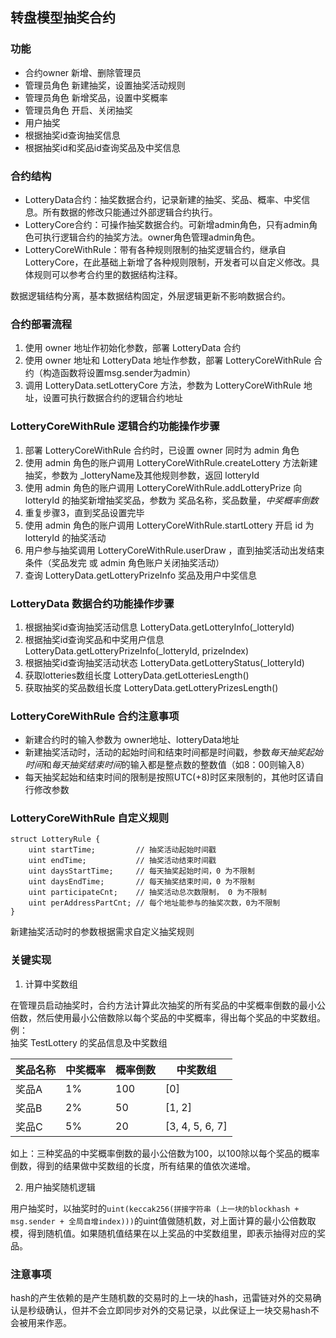 ## 转盘模型抽奖合约

### 功能

- 合约owner 新增、删除管理员
- 管理员角色 新建抽奖，设置抽奖活动规则
- 管理员角色 新增奖品，设置中奖概率
- 管理员角色 开启、关闭抽奖
- 用户抽奖
- 根据抽奖id查询抽奖信息
- 根据抽奖id和奖品id查询奖品及中奖信息

### 合约结构

- LotteryData合约：抽奖数据合约，记录新建的抽奖、奖品、概率、中奖信息。所有数据的修改只能通过外部逻辑合约执行。
- LotteryCore合约：可操作抽奖数据合约。可新增admin角色，只有admin角色可执行逻辑合约的抽奖方法。owner角色管理admin角色。
- LotteryCoreWithRule：带有各种规则限制的抽奖逻辑合约，继承自LotteryCore，在此基础上新增了各种规则限制，开发者可以自定义修改。具体规则可以参考合约里的数据结构注释。

数据逻辑结构分离，基本数据结构固定，外层逻辑更新不影响数据合约。

### 合约部署流程

1. 使用 owner 地址作初始化参数，部署 LotteryData 合约
2. 使用 owner 地址和 LotteryData 地址作参数，部署 LotteryCoreWithRule 合约（构造函数将设置msg.sender为admin）
3. 调用 LotteryData.setLotteryCore 方法，参数为 LotteryCoreWithRule 地址，设置可执行数据合约的逻辑合约地址

### LotteryCoreWithRule 逻辑合约功能操作步骤

1. 部署 LotteryCoreWithRule 合约时，已设置 owner 同时为 admin 角色
2. 使用 admin 角色的账户调用 LotteryCoreWithRule.createLottery 方法新建抽奖，参数为 _lotteryName及其他规则参数，返回 lotteryId
3. 使用 admin 角色的账户调用 LotteryCoreWithRule.addLotteryPrize 向 lotteryId 的抽奖新增抽奖奖品，参数为 奖品名称，奖品数量，*中奖概率倒数*
4. 重复步骤3，直到奖品设置完毕
5. 使用 admin 角色的账户调用 LotteryCoreWithRule.startLottery 开启 id 为 lotteryId 的抽奖活动
6. 用户参与抽奖调用 LotteryCoreWithRule.userDraw ，直到抽奖活动出发结束条件（奖品发完 或 admin 角色账户关闭抽奖活动）
7. 查询 LotteryData.getLotteryPrizeInfo 奖品及用户中奖信息

### LotteryData 数据合约功能操作步骤

1. 根据抽奖id查询抽奖活动信息 LotteryData.getLotteryInfo(_lotteryId)
2. 根据抽奖id查询奖品和中奖用户信息 LotteryData.getLotteryPrizeInfo(_lotteryId, prizeIndex)
3. 根据抽奖id查询抽奖活动状态 LotteryData.getLotteryStatus(_lotteryId)
4. 获取lotteries数组长度 LotteryData.getLotteriesLength()
5. 获取抽奖的奖品数组长度 LotteryData.getLotteryPrizesLength()

### LotteryCoreWithRule 合约注意事项

- 新建合约时的输入参数为 owner地址、lotteryData地址
- 新建抽奖活动时，活动的起始时间和结束时间都是时间戳，参数*每天抽奖起始时间*和*每天抽奖结束时间*的输入都是整点数的整数值（如8：00则输入8）
- 每天抽奖起始和结束时间的限制是按照UTC(+8)时区来限制的，其他时区请自行修改参数

### LotteryCoreWithRule 自定义规则

```
struct LotteryRule {     
    uint startTime;         // 抽奖活动起始时间戳
    uint endTime;           // 抽奖活动结束时间戳
    uint daysStartTime;     // 每天抽奖起始时间，0 为不限制
    uint daysEndTime;       // 每天抽奖结束时间，0 为不限制
    uint participateCnt;    // 抽奖活动总次数限制， 0 为不限制
    uint perAddressPartCnt; // 每个地址能参与的抽奖次数，0为不限制
}
```
新建抽奖活动时的参数根据需求自定义抽奖规则

### 关键实现

1. 计算中奖数组

在管理员启动抽奖时，合约方法计算此次抽奖的所有奖品的中奖概率倒数的最小公倍数，然后使用最小公倍数除以每个奖品的中奖概率，得出每个奖品的中奖数组。  
例：  
抽奖 TestLottery 的奖品信息及中奖数组  

| 奖品名称 | 中奖概率 | 概率倒数 | 中奖数组        |
| -------- | -------- | -------- | --------------- |
| 奖品A    | 1%       | 100      | [0]             |
| 奖品B    | 2%       | 50       | [1, 2]          |
| 奖品C    | 5%       | 20       | [3, 4, 5, 6, 7] |

如上：三种奖品的中奖概率倒数的最小公倍数为100，以100除以每个奖品的概率倒数，得到的结果做中奖数组的长度，所有结果的值依次递增。

2. 用户抽奖随机逻辑

用户抽奖时，以抽奖时的`uint(keccak256(拼接字符串 (上一块的blockhash + msg.sender + 全局自增index)))`的uint值做随机数，对上面计算的最小公倍数取模，得到随机值。如果随机值结果在以上奖品的中奖数组里，即表示抽得对应的奖品。  

### 注意事项

hash的产生依赖的是产生随机数的交易时的上一块的hash，迅雷链对外的交易确认是秒级确认，但并不会立即同步对外的交易记录，以此保证上一块交易hash不会被用来作恶。
